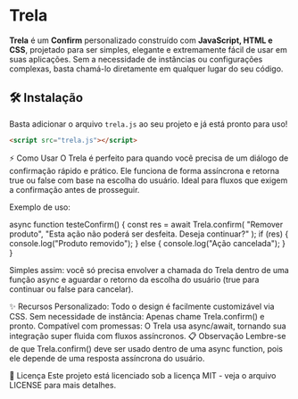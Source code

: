 # Trela

**Trela** é um **Confirm** personalizado construído com **JavaScript, HTML e CSS**, projetado para ser simples, elegante e extremamente fácil de usar em suas aplicações. Sem a necessidade de instâncias ou configurações complexas, basta chamá-lo diretamente em qualquer lugar do seu código.

## 🛠️ Instalação

Basta adicionar o arquivo `trela.js` ao seu projeto e já está pronto para uso!

```html
<script src="trela.js"></script>
```

⚡ Como Usar
O Trela é perfeito para quando você precisa de um diálogo de confirmação rápido e prático. Ele funciona de forma assíncrona e retorna true ou false com base na escolha do usuário. Ideal para fluxos que exigem a confirmação antes de prosseguir.

Exemplo de uso:

async function testeConfirm() {
  const res = await Trela.confirm(
    "Remover produto", 
    "Esta ação não poderá ser desfeita. Deseja continuar?"
  );
  if (res) {
    console.log("Produto removido");
  } else {
    console.log("Ação cancelada");
  }
}


Simples assim: você só precisa envolver a chamada do Trela dentro de uma função async e aguardar o retorno da escolha do usuário (true para continuar ou false para cancelar).

✨ Recursos
Personalizado: Todo o design é facilmente customizável via CSS.
Sem necessidade de instância: Apenas chame Trela.confirm() e pronto.
Compatível com promessas: O Trela usa async/await, tornando sua integração super fluida com fluxos assíncronos.
📋 Observação
Lembre-se de que Trela.confirm() deve ser usado dentro de uma async function, pois ele depende de uma resposta assíncrona do usuário.

📄 Licença
Este projeto está licenciado sob a licença MIT - veja o arquivo LICENSE para mais detalhes.
